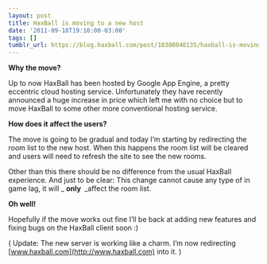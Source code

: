 ```yaml
---
layout: post
title: HaxBall is moving to a new host
date: '2011-09-18T19:10:00-03:00'
tags: []
tumblr_url: https://blog.haxball.com/post/10380040135/haxball-is-moving-to-a-new-host
---
```

 **Why the move?**

Up to now HaxBall has been hosted by Google App Engine, a pretty eccentric cloud hosting service. Unfortunately they have recently announced a huge increase in price which left me with no choice but to move HaxBall to some other more conventional hosting service.

**How does it affect the users?**

The move is going to be gradual and today I’m starting by redirecting the room list to the new host. When this happens the room list will be cleared and users will need to refresh the site to see the new rooms.

Other than this there should be no difference from the usual HaxBall experience. And just to be clear: This change cannot cause any type of in game lag, it will _ **only&nbsp;** _affect the room list.

**Oh well!**

Hopefully if the move works out fine I’ll be back at adding new features and fixing bugs on the HaxBall client soon :)

( Update: The new server is working like a charm. I’m now redirecting [www.haxball.com](http://www.haxball.com) into it. )

